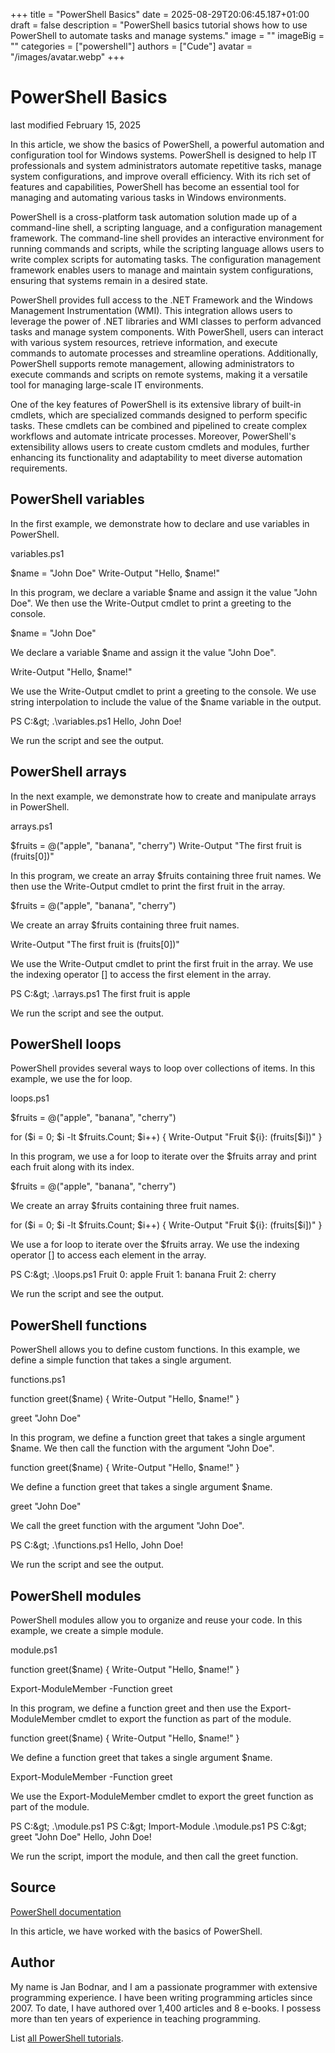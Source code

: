 +++
title = "PowerShell Basics"
date = 2025-08-29T20:06:45.187+01:00
draft = false
description = "PowerShell basics tutorial shows how to use PowerShell to automate tasks and manage systems."
image = ""
imageBig = ""
categories = ["powershell"]
authors = ["Cude"]
avatar = "/images/avatar.webp"
+++

# PowerShell Basics

last modified February 15, 2025

In this article, we show the basics of PowerShell, a powerful automation and
configuration tool for Windows systems. PowerShell is designed to help IT
professionals and system administrators automate repetitive tasks, manage system
configurations, and improve overall efficiency. With its rich set of features
and capabilities, PowerShell has become an essential tool for managing and
automating various tasks in Windows environments.

PowerShell is a cross-platform task automation solution made up of a
command-line shell, a scripting language, and a configuration management
framework. The command-line shell provides an interactive environment for
running commands and scripts, while the scripting language allows users to write
complex scripts for automating tasks. The configuration management framework
enables users to manage and maintain system configurations, ensuring that
systems remain in a desired state.

PowerShell provides full access to the .NET Framework and the Windows Management
Instrumentation (WMI). This integration allows users to leverage the power of
.NET libraries and WMI classes to perform advanced tasks and manage system
components. With PowerShell, users can interact with various system resources,
retrieve information, and execute commands to automate processes and streamline
operations. Additionally, PowerShell supports remote management, allowing
administrators to execute commands and scripts on remote systems, making it a
versatile tool for managing large-scale IT environments.

One of the key features of PowerShell is its extensive library of built-in
cmdlets, which are specialized commands designed to perform specific tasks.
These cmdlets can be combined and pipelined to create complex workflows and
automate intricate processes. Moreover, PowerShell's extensibility allows users
to create custom cmdlets and modules, further enhancing its functionality and
adaptability to meet diverse automation requirements.

## PowerShell variables

In the first example, we demonstrate how to declare and use variables in
PowerShell.

variables.ps1
  

$name = "John Doe"
Write-Output "Hello, $name!"

In this program, we declare a variable $name and assign it the
value "John Doe". We then use the Write-Output cmdlet to print a
greeting to the console.

$name = "John Doe"

We declare a variable $name and assign it the value "John Doe".

Write-Output "Hello, $name!"

We use the Write-Output cmdlet to print a greeting to the console.
We use string interpolation to include the value of the $name
variable in the output.

PS C:\&gt; .\variables.ps1
Hello, John Doe!

We run the script and see the output.

## PowerShell arrays

In the next example, we demonstrate how to create and manipulate arrays in
PowerShell.

arrays.ps1
  

$fruits = @("apple", "banana", "cherry")
Write-Output "The first fruit is $($fruits[0])"

In this program, we create an array $fruits containing three fruit
names. We then use the Write-Output cmdlet to print the first fruit
in the array.

$fruits = @("apple", "banana", "cherry")

We create an array $fruits containing three fruit names.

Write-Output "The first fruit is $($fruits[0])"

We use the Write-Output cmdlet to print the first fruit in the
array. We use the indexing operator [] to access the first element
in the array.

PS C:\&gt; .\arrays.ps1
The first fruit is apple

We run the script and see the output.

## PowerShell loops

PowerShell provides several ways to loop over collections of items.
In this example, we use the for loop.

loops.ps1
  

$fruits = @("apple", "banana", "cherry")

for ($i = 0; $i -lt $fruits.Count; $i++) {
    Write-Output "Fruit ${i}: $($fruits[$i])"
}

In this program, we use a for loop to iterate over the $fruits
array and print each fruit along with its index.

$fruits = @("apple", "banana", "cherry")

We create an array $fruits containing three fruit names.

for ($i = 0; $i -lt $fruits.Count; $i++) {
    Write-Output "Fruit ${i}: $($fruits[$i])"
}

We use a for loop to iterate over the $fruits array.
We use the indexing operator [] to access each element in the array.

PS C:\&gt; .\loops.ps1
Fruit 0: apple
Fruit 1: banana
Fruit 2: cherry

We run the script and see the output.

## PowerShell functions

PowerShell allows you to define custom functions.
In this example, we define a simple function that takes a single argument.

functions.ps1
  

function greet($name) {
    Write-Output "Hello, $name!"
}

greet "John Doe"

In this program, we define a function greet that takes a single
argument $name. We then call the function with the argument "John
Doe".

function greet($name) {
    Write-Output "Hello, $name!"
}

We define a function greet that takes a single argument
$name.

greet "John Doe"

We call the greet function with the argument "John Doe".

PS C:\&gt; .\functions.ps1
Hello, John Doe!

We run the script and see the output.

## PowerShell modules

PowerShell modules allow you to organize and reuse your code.
In this example, we create a simple module.

module.ps1
  

function greet($name) {
    Write-Output "Hello, $name!"
}

Export-ModuleMember -Function greet

In this program, we define a function greet and then use the
Export-ModuleMember cmdlet to export the function as part of the
module.

function greet($name) {
    Write-Output "Hello, $name!"
}

We define a function greet that takes a single argument
$name.

Export-ModuleMember -Function greet

We use the Export-ModuleMember cmdlet to export the
greet function as part of the module.

PS C:\&gt; .\module.ps1
PS C:\&gt; Import-Module .\module.ps1
PS C:\&gt; greet "John Doe"
Hello, John Doe!

We run the script, import the module, and then call the greet
function.

## Source

[PowerShell documentation](https://docs.microsoft.com/en-us/powershell/)

In this article, we have worked with the basics of PowerShell.

## Author

My name is Jan Bodnar, and I am a passionate programmer with extensive
programming experience. I have been writing programming articles since 2007.
To date, I have authored over 1,400 articles and 8 e-books. I possess more
than ten years of experience in teaching programming.

List [all PowerShell tutorials](/powershell/).